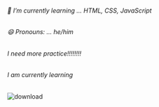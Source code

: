 ###### 🌱 I’m currently learning ... HTML, CSS, JavaScript
###### 😄 Pronouns: ... he/him
###### I need more practice!!!!!!!!
###### I am currently learning
![download](https://github.com/masashi381/masashi381/assets/121969638/a76a3bae-bfb8-4d29-b0a5-33f13ecd1e56)


<!--
**masashi381/masashi381** is a ✨ _special_ ✨ repository because its `README.md` (this file) appears on your GitHub profile.

Here are some ideas to get you started:

- 🔭 I'm currently working on ...
- 🌱 I’m currently learning ... 
- I'm looking to collaborate on ...
- 🤔 I'm looking for help with ...
- Ask me about ...
- 📫 How to reach me: ...
- 😄 Pronouns: ... 
- Fun fact: ...
-->
